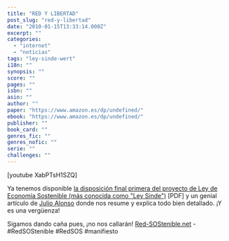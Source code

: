 ```yaml
---
title: "RED Y LIBERTAD"
post_slug: "red-y-libertad"
date: "2010-01-15T13:33:14.000Z"
excerpt: ""
categories: 
  - "internet"
  - "noticias"
tags: "ley-sinde-wert"
i18n: ""
synopsis: ""
score: ""
pages: ""
isbn: ""
asin: ""
author: ""
paper: "https://www.amazon.es/dp/undefined/"
ebook: "https://www.amazon.es/dp/undefined/"
publisher: ""
book_card: ""
genres_fic: ""
genres_nofic: ""
serie: ""
challenges: ""
---
```


\[youtube XabPTsH1SZQ\]

Ya tenemos disponible [la disposición final primera del proyecto de Ley de Economía Sostenible (más conocida como "Ley Sinde")](http://www.meh.es/Documentacion/Publico/PortalVarios/Gesti%C3%B3n%20del%20Portal/Anteproyecto%20de%20ley%20de%20econom%C3%ADa%20sostenible,%208%20enero,%20rev1.pdf) \[PDF\] y un genial artículo de [Julio Alonso](http://www.merodeando.com/2010/01/11-la-prueba-diabolica) donde nos resume y explica todo bien detallado. ¡Y es una vergüenza!

Sigamos dando caña pues, ¡no nos callarán! [Red-SOStenible.net](http://red-sostenible.net/) - #RedSOStenible #RedSOS #manifiesto
